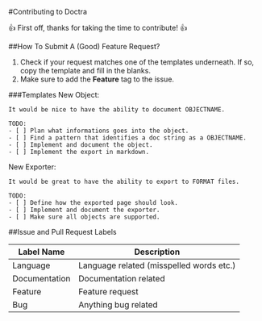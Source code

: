 #Contributing to Doctra

:+1: First off, thanks for taking the time to contribute! :+1:

##How To Submit A (Good) Feature Request?

1. Check if your request matches one of the templates underneath. If so, copy the template and fill in the blanks.
2. Make sure to add the **Feature** tag to the issue.

###Templates
New Object:
```
It would be nice to have the ability to document OBJECTNAME.

TODO:
- [ ] Plan what informations goes into the object.
- [ ] Find a pattern that identifies a doc string as a OBJECTNAME.
- [ ] Implement and document the object.
- [ ] Implement the export in markdown.
```
New Exporter:
```
It would be great to have the ability to export to FORMAT files.

TODO:
- [ ] Define how the exported page should look.
- [ ] Implement and document the exporter.
- [ ] Make sure all objects are supported.
```
##Issue and Pull Request Labels

Label Name | Description
---------- | -----------
Language | Language related (misspelled words etc.)
Documentation | Documentation related
Feature | Feature request
Bug | Anything bug related
